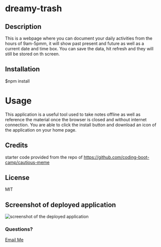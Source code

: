 # dreamy-trash

## Description
This is a webpage where you can document your daily activities from the hours of 9am-5pmm, it will show past present and future as well as a current date and time box. You can save the data, hit refresh and they will still be stored on th screen. 

## Installation
$npm install

# Usage
This application is a useful tool used to take notes offline as well as reference the material once the browser is closed and without internet connection. You are able to click the  install button  and download an icon of the application on your home page. 

## Credits
starter code provided from the repo of https://github.com/coding-boot-camp/cautious-meme

## License
MIT

## Screenshot of deployed application
![screenshot of the deployed application](image.png)

### Questions?
 <a href="mailto:sweet.victoria1218@gmail.com">Email Me</a>
